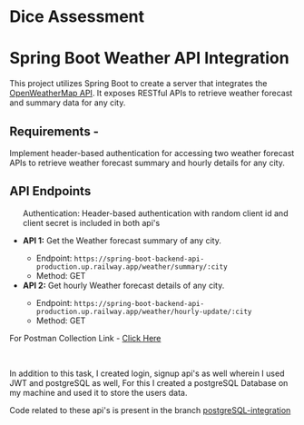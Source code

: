# Dice Assessment

<div>
<h1>Spring Boot Weather API Integration</h1>
    <p>This project utilizes Spring Boot to create a server that integrates the <a href="https://openweathermap.org/api">OpenWeatherMap API</a>. It exposes RESTful APIs to retrieve weather forecast and summary data for any city.</p>
    <h2>Requirements - </h2>
    <p>Implement header-based authentication for accessing two weather forecast APIs to retrieve weather forecast summary and hourly details for any city.</p>
    <h2>API Endpoints</h2>
    <ul>
        <p>Authentication: Header-based authentication with random client id and client secret is included in both api's</p>
        <li><strong>API 1:</strong> Get the Weather forecast summary of any city.</li>
        <ul>
            <li>Endpoint: <code>https://spring-boot-backend-api-production.up.railway.app/weather/summary/:city</code></li>
            <li>Method: GET</li>
        </ul>
        <li><strong>API 2:</strong> Get hourly Weather forecast details of any city.</li>
        <ul>
            <li>Endpoint: <code>https://spring-boot-backend-api-production.up.railway.app/weather/hourly-update/:city</code></li>
            <li>Method: GET</li>
        </ul>
    </ul>
    <p>For Postman Collection Link - <a href="https://drive.google.com/file/d/1dKdYeAZy2SpSSsy-YJ6cRdTNwl6yxgA4/view?usp=sharing">Click Here</a></p>
    <br/>
    <p>In addition to this task, I created login, signup api's as well wherein I used JWT and postgreSQL as well, For this I created a postgreSQL Database on my machine and used it to store the users data.</p>
    <p>Code related to these api's is present in the branch <a href="https://github.com/manas-04/spring-boot-backend-api/tree/postgreSQL-integration">postgreSQL-integration</a></p>
</div>


